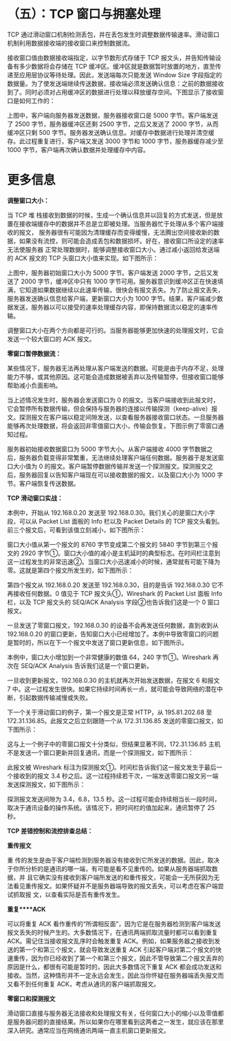 # （五）：TCP 窗口与拥塞处理

TCP 通过滑动窗口机制检测丢包，并在丢包发生时调整数据传输速率。滑动窗口机制利用数据接收端的接收窗口来控制数据流。

接收窗口值由数据接收端指定，以字节数形式存储于 TCP 报文头，并告知传输设备有多少数据将会存储在 TCP 缓冲区。缓冲区就是数据暂时放置的地方，直至传递至应用层协议等待处理。因此，发送端每次只能发送 Window Size 字段指定的数据量。为了使发送端继续传送数据，接收端必须发送确认信息：之前的数据接收到了。同时必须对占用缓冲区的数据进行处理以释放缓存空间。下图显示了接收窗口是如何工作的：

上图中，客户端向服务器发送数据，服务器接收窗口是 5000 字节。客户端发送了 2500 字节，服务器缓冲区还剩 2500 字节，之后又发送了 2000 字节，从而缓冲区只剩 500 字节。服务器发送确认信息。对缓存中数据进行处理并清空缓存。此过程重复进行，客户端又发送 3000 字节和 1000 字节，服务器缓存减少至 1000 字节，客户端再次确认数据并处理缓存中内容。

# 更多信息

**调整窗口大小：**

当 TCP 堆 栈接收到数据的时候，生成一个确认信息并以回复的方式发送，但是放置在接收端缓存中的数据并不总是立即被处理。当服务器忙于处理从多个客户端接收的报文， 服务器很有可能因为清理缓存而变得缓慢，无法腾出空间接收新的数据，如果没有流控，则可能会造成丢包和数据损坏。好在，接收窗口所设定的速率无法使服务器 正常处理数据时，能够调整接收窗口大小。通过减小返回给发送端的 ACK 报文的 TCP 头窗口大小值来实现。如下图所示：

上图中，服务器初始窗口大小为 5000 字节。客户端发送 2000 字节，之后又发送了 2000 字节，缓冲区中只有 1000 字节可用。服务器意识到缓冲区正在快速填满，它知道如果数据继续以此速率传输，很快会有报文丢失。为了防止报文丢失，服务器发送确认信息给客户端，更新窗口大小为 1000 字节。结果，客户端减少数据发送，服务器以可以接受的速率处理缓存内容，即保持数据流以稳定的速率传输。

调整窗口大小在两个方向都是可行的。当服务器能够更加快速的处理报文时，它会发送一个较大窗口的 ACK 报文。

**零窗口暂停数据流：**

某些情况下，服务器无法再处理从客户端发送的数据。可能是由于内存不足，处理能力不够，或其他原因。这可能会造成数据被丢弃以及传输暂停，但接收窗口能够帮助减小负面影响。

当上述情况发生时，服务器会发送窗口为 0 的报文。当客户端接收到此报文时，它会暂停所有数据传输，但会保持与服务器的连接以传输探测（keep-alive）报文。探测报文在客户端以稳定间隙发送，以查看服务器接收窗口状态。一旦服务器能够再次处理数据，将会返回非零值窗口大小，传输会恢复。下图示例了零窗口通知过程。

服务器初始接收数据窗口为 5000 字节大小。从客户端接收 4000 字节数据之后，服务器负载变得非常繁重，无法继续处理客户端任何数据。服务器于是发送窗口大小值为 0 的报文。客户端暂停数据传输并发送一个探测报文。探测报文之后，服务器回复以告知客户端现在可以接收数据的报文，以及窗口大小为 1000 字节。客户端恢复传送数据。

**TCP 滑动窗口实战：**

本例中，开始从 192.168.0.20 发送至 192.168.0.30。我们关心的是窗口大小字段，可以从 Packet List 面板的 Info 栏以及 Packet Details 的 TCP 报文头看到。前三个报文后，可看到该值立刻减小，如下图所示：

窗口大小值从第一个报文的 8760 字节变成第二个报文的 5840 字节到第三个报文的 2920 字节①。窗口大小值的减小是主机延时的典型标志。在时间栏注意到这一过程发生的非常迅速②。当窗口大小迅速减小的时候，通常就有可能下降为零。这就是第四个报文所发生的，如下图所示：

第四个报文从 192.168.0.20 发送至 192.168.0.30，目的是告诉 192.168.0.30 它不再接收任何数据。0 值见于 TCP 报文头①，Wireshark 的 Packet List 面板 Info 栏，以及 TCP 报文头的 SEQ/ACK Analysis 字段②也告诉我们这是一个 0 窗口报文。

一旦发送了零窗口报文，192.168.0.30 的设备不会再发送任何数据，直到收到从 192.168.0.20 的窗口更新，告知窗口大小已经增加了。本例中导致零窗口的问题是暂时的，所以在下一个报文中发送了窗口更新信息，如下图所示。

本例中，窗口大小增加到一个非常健康的数值 64，240 字节①。Wireshark 再次在 SEQ/ACK Analysis 告诉我们这是一个窗口更新。

一旦收到更新报文，192.168.0.30 的主机就再次开始发送数据，在报文 6 和报文 7 中。这一过程发生很快。如果它持续时间再长一点，就可能会导致网络的潜在中断，引起数据传输减慢或失败。

下一个关于滑动窗口的例子，第一个报文是正常 HTTP，从 195.81.202.68 至 172.31.136.85。此报文之后立刻跟随一个从 172.31.136.85 发送的零窗口报文，如下图所示：

这与上一个例子中的零窗口报文十分类似，但结果显著不同，172.31.136.85 主机不是发送一个窗口更新并回复通讯，而是一个探测报文，如下图所示：

此报文被 Wireshark 标注为探测报文①。时间栏告诉我们这一报文发生于最后一个接收到的报文 3.4 秒之后。这一过程持续若干次，一端发送零窗口报文另一端发送探测报文，如下图所示：

探测报文发送间隙为 3.4，6.8，13.5 秒。这一过程可能会持续相当长一段时间，取决于通讯设备的操作系统。该情况下，把时间栏的值加起来，通讯暂停了 25 秒。

**TCP 差错控制和流控排查总结：**

**重传报文**

重 传的发生是由于客户端检测到服务器没有接收到它所发送的数据。因此，取决于你所分析的是通讯的哪一端，有可能是看不见重传的。如果从服务器端抓取数据，并 且它确实没有接收到客户端所发送的和重传报文，可能会一无所获因为无法看见重传报文。如果怀疑并不是服务器端导致的报文丢失，可以考虑在客户端尝试抓取报 文，以查看实际是否有重传发生。

**重复****ACK**

可以将重复 ACK 看作重传的“所谓相反面”，因为它是在服务器检测到客户端发送报文丢失的时候产生的。大多数情况下，在通讯两端抓取流量时都可以看到重复 ACK。需记住当接收报文乱序时会触发重复 ACK。例如，如果服务器之接收到发送的第一个和第三个报文，就会导致发送重复 ACK 引起客户端对第二个报文的快速重传，因为你已经收到了第一个和第三个报文，因此不管导致第二个报文丢弃的原因是什么，都很有可能是暂时的，因此大多数情况下重复 ACK 都会成功发送和接收。当然，这种情形并不一定永远会发生，因此当你怀疑在服务器端丢失报文而又看不到任何重复 ACK，考虑从通讯的客户端抓取报文。

**零窗口和探测报文**

滑动窗口直接与服务器无法接收和处理报文有关，任何窗口大小的缩小以及零值都是服务器问题的直接结果。所以如果你在哪里看到这两者之一发生，就应该在那里深入研究。通常应当在网络通讯两端一直主机窗口更新报文。